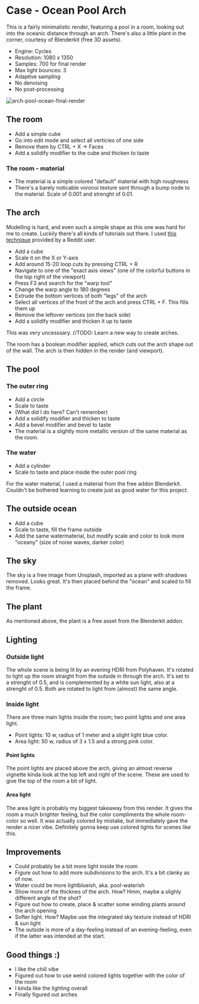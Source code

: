 # Case - Ocean Pool Arch

This is a fairly minimalistic render, featuring a pool in a room, looking out into the oceanic distance through an arch. There's also a little plant
in the corner, courtesy of Blenderkit (free 3D assets).

- Engine: Cycles
- Resolution: 1080 x 1350
- Samples: 700 for final render
- Max light bounces: 3
- Adaptive sampling
- No denoising
- No post-processing

![arch-pool-ocean-final-render](https://user-images.githubusercontent.com/54509721/143142597-0c430015-c0db-493b-9487-7f6376ee77ee.png)

## The room

- Add a simple cube
- Go into edit mode and select all verticies of one side
- Remove them by CTRL + X -> Faces
- Add a solidify modifier to the cube and thicken to taste

### The room - material

- The material is a simple colored "default" material with high roughness
- There's a barely noticable voronoi texture sent through a bump node to the material. Scale of 0.001 and strenght of 0.01.

## The arch

Modelling is hard, and even such a simple shape as this one was hard for me to create. Luckily there's all kinds of tutorials out there.
I used [this technique](https://www.reddit.com/r/blender/comments/g37t1n/blender_secrets_how_to_make_an_arch) provided by a Reddit user.

- Add a cube
- Scale it on the X or Y-axis
- Add around 15-20 loop cuts by pressing CTRL + R
- Navigate to one of the "exact axis views" (one of the colorful buttons in the top right of the viewport)
- Press F3 and search for the "warp tool"
- Change the warp angle to 180 degrees
- Extrude the bottom vertices of both "legs" of the arch
- Select all vertices of the front of the arch and press CTRL + F. This fills them up
- Remove the leftover vertices (on the back side)
- Add a solidify modifier and thicken it up to taste

This was very uncesssary. //TODO: Learn a new way to create arches.

The room has a boolean modifier applied, which cuts out the arch shape out of the wall. The arch is then hidden in the render (and viewport).

## The pool

### The outer ring 

- Add a circle
- Scale to taste
- (What did I do here? Can't remember)
- Add a solidify modifier and thicken to taste
- Add a bevel modifier and bevel to taste
- The material is a slightly more metallic version of the same material as the room.

### The water

- Add a cylinder
- Scale to taste and place inside the outer pool ring

For the water material, I used a material from the free addon Blenderkit. Couldn't be bothered learning to create just as good water for this project.

## The outside ocean

- Add a cube
- Scale to taste, fill the frame outside
- Add the same watermaterial, but modify scale and color to look more "oceany" (size of noise waves, darker color)

## The sky

The sky is a free image from Unsplash, imported as a plane with shadows removed. Looks great. It's then placed behind the "ocean" and scaled to fill the frame.

## The plant

As mentioned above, the plant is a free asset from the Blenderkit addon.

## Lighting

### Outside light

The whole scene is being lit by an evening HDRI from Polyhaven. It's rotated to light up the room straight from the outside in through the arch. It's 
set to a strenght of 0.5, and is complemented by a white sun light, also at a strenght of 0.5. Both are rotated to light from (almost) the same angle.

### Inside light

There are three main lights inside the room; two point lights and one area light.

- Point lights: 10 w, radius of 1 meter and a slight light blue color.
- Area light: 50 w, radius of 3 x 1.5 and a strong pink color.

#### Point lights

The point lights are placed above the arch, giving an almost reverse vignette kinda look at the top left and right of the scene. 
These are used to give the top of the room a bit of light. 

#### Area light

The area light is probably my biggest takeaway from this render. It gives the room a much brighter feeling, but the color compliments the whole room-color so well. 
It was actually colored by mistake, but immediately gave the render a nicer vibe. Definitely gonna keep use colored lights for scenes like this.

## Improvements

- Could probably be a bit more light inside the room
- Figure out how to add more subdivisions to the arch. It's a bit clanky as of now.
- Water could be more lightblueish, aka. pool-waterish
- Show more of the thicknes of the arch. How? Hmm, maybe a slighly different angle of the shot?
- Figure out how to create, place & scatter some winding plants around the arch opening
- Softer light. How? Maybe use the integrated sky texture instead of HDRI & sun light
- The outside is more of a day-feeling instead of an evening-feeling, even if the latter was intended at the start.

## Good things :)

- I like the chill vibe
- Figured out how to use weird colored lights together with the color of the room
- I kinda like the lighting overall
- Finally figured out arches

